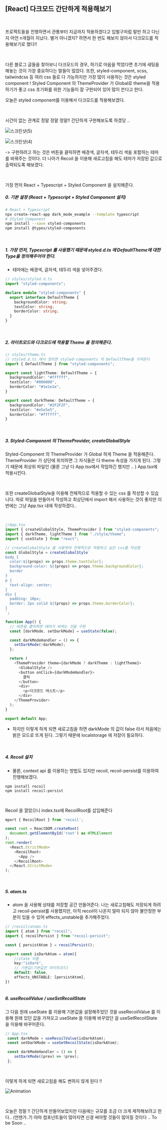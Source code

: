 ## [React] 다크모드 간단하게 적용해보기 

<br/>

프로젝트들을 진행하면서 관통부터 지금까지 적용하겠다고 입벌구처럼 말만 하고 다닌 지 어언 n개월이 지났다. 별거 아니겠지? 하면서 한 번도 해보지 않아서 다크모드를 적용해보기로 했다!! 

<br/>

다른 블로그 글들을 찾아보니 다크모드의 경우, 하기로 마음을 먹었다면 초기에 세팅을 해놓는 것이 가장 중요하다는 말들이 많았다. 또한, styled-component, scss, tailwindcss 등 여러 css 들로 다 가능하지만 가장 많이 사용하는 것은 styled component ! Styled Component 의 ThemeProvider 가 Global로 theme을 적용하기가 좋고 css 초기화를 위한 기능들이 잘 구현되어 있어 많이 쓴다고 한다. 

오늘은 styled component를 이용해서 다크모드를 적용해보겠다. 

<br/>

시간이 없는 관계로 정말 정말 정말!! 간단하게 구현해보도록 하겠당 ..   

![스크린샷(5)](https://github.com/chaedev3/baekjoon/assets/109324466/5e4ced19-cf68-48f2-8e47-6552d9fe6847)

![스크린샷(4)](https://github.com/chaedev3/baekjoon/assets/109324466/79c8c0ee-ab7b-457d-8277-d5061a828939)

-> 구현하려고 하는 것은 버튼을 클릭하면 배경색, 글자색, 테두리 색을 포함하는 테마를 바꿔주는 것이다. 더 나아가 Recoil 을 이용해 새로고침을 해도 테마가 저장된 값으로 출력되도록 해보겠다. 

<br/>

가장 먼저 React + Typescript + Styled Component 을 설치해준다.  

##### 0. 기본 설정 (React + Typescript + Styled Component 설치) 

```bash
# React + Typescript 
npx create-react-app dark_mode_example --template typescript 
# Styled Component
npm install --save styled-components
npm install @types/styled-components
```

<br/>

##### 1. 가장 먼저, Typescript 를 사용했기 때문에 styled.d.ts 에 DefaultTheme에 대한 Type을 정의해주어야 한다.  

- 테마에는 배경색, 글자색, 테두리 색을 넣어주겠다. 

```typescript
// styles/styled.d.ts 
import "styled-components"; 

declare module "styled-components" {
  export interface DefaultTheme {
    backgroundColor: string; 
    textColor: string;
    borderColor: string;
  }
}
```

<br/>

##### 2. 라이트모드와 다크모드에 적용할 Theme 을 정의해준다.  

```typescript
// styles/theme.ts
// styled.d.ts 에서 정의한 styled-components 의 DefaultThme을 가져온다 
import { DefaultTheme } from "styled-components";

export const lightTheme: DefaultTheme = {
  backgroundColor: "#ffffff", 
  textColor: "#000000",
  borderColor: "#1e1e1e",
}

export const darkTheme: DefaultTheme = {
  backgroundColor: "#2F2F2F", 
  textColor: "#e5e5e5",
  borderColor: "#ffffff",
} 
```

<br/>

##### 3. Styled-Component 의 ThemeProvider, createGlobalStyle 

Styled-Component 의 ThemeProvider 가 Global 하게 Theme 을 적용해준다. ThemeProvider 가 상단에 위치하면 그 자식들은 다 theme 속성을 가지게 된다.  그렇기 때문에 최상위 파일인 (물론 그냥 다 App.tsx에서 작업하긴  했지만 .. ) App.tsx에 적용시킨다. 

<br/>

또한 createGlobalStyle을 이용해 전체적으로 적용할 수 있는 css 를 작성할 수 있습니다. 따로 파일을 만들어서 작성하고 최상단에서 import 해서 사용하는 것이 좋지만 이번에는 그냥 App.tsx 내에 작성하겠다.. 

<br/>

```typescript
//App.tsx
import { createGlobalStyle, ThemeProvider } from "styled-components";
import { darkTheme, lightTheme } from "./style/theme";
import { useState } from "react";

// createGlobalStyle 을 사용하여 전체적으로 적용하고 싶은 css를 작성함
const GlobalStyle = createGlobalStyle`
body {
  color:${(props) => props.theme.textColor};
  background-color: ${(props) => props.theme.backgroundColor};
  border
}
p {
  text-align: center;
}
div {
  padding: 10px; 
  border: 2px solid ${(props) => props.theme.borderColor};
}
`;

function App() {
  // 버튼을 클릭하면 테마가 바뀌는 것을 구현 
  const [darkMode, setDarkMode] = useState(false);

  const darkModeHandler = () => {
    setDarkMode(!darkMode); 
  }; 

  return (
    <ThemeProvider theme={darkMode ? darkTheme : lightTheme}>
      <GlobalStyle />
      <button onClick={darkModeHandler}>
        클릭
      </button>
      <div>
        <p>다크모드 테스트</p>
      </div>
    </ThemeProvider>
  );
}

export default App;

```

- 하지만 이렇게 하게 되면 새로고침을 하면 darkMode 의 값이 false 라서 처음에는 밝은 모드로 뜨게 된다. 그렇기 때문에 localstorage 에 저장이 필요하다.  

<br/>

##### 4. Recoil 설치 

- 물론, context api 를 이용하는 방법도 있지만 recoil, recoil-persist를 이용하여 진행해보겠다. 

```
npm install recoil 
npm install recoil-persist 
```

<br/>

Recoil 을 깔았으니 index.tsx에 RecoilRoot를 삽입해준다 

```typescript
mport { RecoilRoot } from 'recoil';

const root = ReactDOM.createRoot(
  document.getElementById('root') as HTMLElement
);
root.render(
  <React.StrictMode>
    <RecoilRoot>
      <App />
    </RecoilRoot>
  </React.StrictMode>
);
```

<br/>

##### 5. atom.ts 

- atom 을 사용해 상태를 저장할 공간 만들어준다. 나는 새로고침해도 저장되게 하려고 recoil-persist를 사용했지만, 아직 recoil이 나온지 얼마 되지 않아 불안정한 부분이 있을 수 있어 effects_unstable을 추가해주었다. 

```typescript
// /recoil/atoms.ts 
import { atom } from "recoil";
import { recoilPersist } from "recoil-persist";

const { persistAtom } = recoilPersist(); 

export const isDarkAtom = atom({
    //state 이름 
    key:"isDark",
    // 기본값(기본값은 라이트모드)
    default: false,
    effects_UNSTABLE: [persistAtom], 
})
```

##### <br/> 6. useRecoilValue / useSetRecoilState 

그 다음 원래 useState 를 이용해 기본값을 설정해주었던 것을 useRecoilValue 를 이용해 원래 있던 값을 가져오고 useState 을 이용해 바꾸었던 걸 useSetRecoilState 을 이용해 바꾸어준다.  

```typescript
// App.tsx
 const darkMode = useRecoilValue(isDarkAtom); 
 const setDarkMode = useSetRecoilState(isDarkAtom); 

 const darkModeHandler = () => {
    setDarkMode((prev) => !prev); 
 }; 
```

<br/>

이렇게 하게 되면 새로고침을 해도 변하지 않게 된다 !! 

![Animation](https://github.com/chaedev3/baekjoon/assets/109324466/3a5f6382-51eb-44d2-bbf0-bb48c652c530)

<br/>

오늘은 정말 !! 간단하게 만들어보았지만 다음에는 규모를 조금 더 크게 제작해보려고 한다.. (언젠가..?) 아마 컴포넌트들이 많아지면 신경 써야할 것들이 많아질 것이다 .. To be Soon .. 


